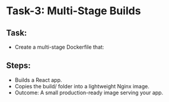# Task-3: Multi-Stage Builds

## Task:

- Create a multi-stage Dockerfile that:

## Steps:

- Builds a React app.
- Copies the build/ folder into a lightweight Nginx image.
- Outcome: A small production-ready image serving your app.
